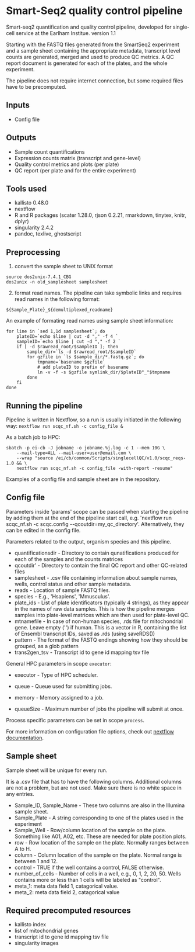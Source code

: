 # Smart-Seq2 quality control pipeline

Smart-seq2 quantification and quality control pipeline, developed for single-cell service at the Earlham Institue.
version 1.1

Starting with the FASTQ files generated from the SmartSeq2 experiment and a sample sheet containing the appropriate metadata, transcript level counts are generated, merged and used to produce QC metrics.
A QC report document is generated for each of the plates, and the whole experiment.

The pipeline does not require internet connection, but some required files have to be precomputed.

## Inputs

* Config file

## Outputs

* Sample count quantifications
* Expression counts matrix (transcript and gene-level)
* Quality control metrics and plots (per plate)
* QC report (per plate and for the entire experiment)


## Tools used

* kallisto 0.48.0
* nextflow
* R and R packages (scater 1.28.0, rjson 0.2.21, rmarkdown, tinytex, knitr, dplyr)
* singularity 2.4.2
* pandoc, texlive, ghostscript

## Preprocessing
1. convert the sample sheet to UNIX format
```
source dos2unix-7.4.1_CBG
dos2unix -n old_samplesheet samplesheet
```
2. format read names. The pipeline can take symbolic links and requires read names in the following format: 
```
${Sample_Plate}_${demultiplexed_readname}
``` 
An example of formating read names using sample sheet information:
```
for line in `sed 1,1d samplesheet`; do
    plateID=`echo $line | cut -d "," -f 4 `
    sampleID=`echo $line | cut -d "," -f 2 `
    if [ -d $rawread_root/$sampleID ]; then
        sample_dir=`ls -d $rawread_root/$sampleID`
        for gzfile in `ls $sample_dir/*.fastq.gz`; do
            tmpname=`basename $gzfile`
            # add plateID to prefix of basename
            ln -v -f -s $gzfile symlink_dir/$plateID"_"$tmpname
        done
    fi
done
```
## Running the pipeline

Pipeline is written in Nextflow, so a run is usually initiated in the following way:
`nextflow run scqc_nf.sh -c config_file &`

As a batch job to HPC:
```
sbatch -p ei-cb -J jobname -o jobname.%j.log -c 1 --mem 10G \
    --mail-type=ALL --mail-user=user@email.com \
    --wrap "source /ei/cb/common/Scripts/singlecellQC/v1.0/scqc_reqs-1.0 && \
    nextflow run scqc_nf.sh -c config_file -with-report -resume"
```
Examples of a config file and sample sheet are in the repository.

## Config file

Parameters inside 'params' scope can be passed when starting the pipeline by adding them at the end of the pipeline start call, e.g.
'nextflow run scqc_nf.sh -c scqc.config --qcoutdir=my_qc_directory'. Alternatively, they can be edited in the config file.

Parameters related to the output, organism species and this pipeline.

* quantificationsdir - Directory to contain qunatifications produced for each of the samples and the counts matrices
* qcoutdir' - Directory to contain the final QC report and other QC-related files
* samplesheet - .csv file containing information about sample names, wells, control status and other sample metadata.
* reads -  Location of sample FASTQ files.
* species - E.g., 'Hsapiens', 'Mmusculus'.
* plate_ids - List of plate identificators (typically 4 strings), as they appear in the names of raw data samples. This is how the pipeline merges
    samples into plate-level matrices which are then used for plate-level QC.
* mtnamefile - In case of non-human species, .rds file for mitochondrial gene. Leave empty ('') if human.
    This is a vector in R, containing the list of Ensembl transcript IDs, saved as .rds (using saveRDS())
* pattern - The format of the FASTQ endings showing how they should be grouped, as a glob pattern
* trans2gen_tsv - Transcript id to gene id mapping tsv file

General HPC parameters in scope `executor`:

* executor - Type of HPC scheduler.

* queue - Queue used for submitting jobs.

* memory - Memory assigned to a job.

* queueSize - Maximum number of jobs the pipeline will submit at once.

Process specific parameters can be set in scope `process`.

For more information on configuration file options, check out [nextflow documentation](https://www.nextflow.io/docs/latest/config.html).


## Sample sheet

Sample sheet will be unique for every run.

It is a .csv file that has to have the following columns. Additional columns are not a problem, but are not used. 
Make sure there is no white space in any entries.

* Sample_ID, Sample_Name - These two columns are also in the Illumina sample sheet.
* Sample_Plate - A string corresponding to one of the plates used in the experiment
* Sample_Well - Row/column location of the sample on the plate. Something like A01, A02, etc. These are needed for plate position plots.
* row - Row location of the sample on the plate. Normally ranges between A to H.
* column - Column location of the sample on the plate. Normal range is between 1 and 12.
* control - TRUE if the well contains a control, FALSE otherwise.
* number_of_cells - Number of cells in a well, e.g., 0, 1, 2, 20, 50. Wells contains more or less than 1 cells will be labeled as "control".
* meta_1: meta data field 1, catagorical value.
* meta_2: meta data field 2, catagorical value

## Required precomputed resources

* kallisto index
* list of mitochondrial genes
* transcript id to gene id mapping tsv file
* singularity images

